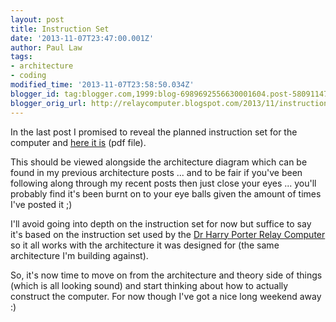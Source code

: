 ```yaml
---
layout: post
title: Instruction Set
date: '2013-11-07T23:47:00.001Z'
author: Paul Law
tags:
- architecture
- coding
modified_time: '2013-11-07T23:58:50.034Z'
blogger_id: tag:blogger.com,1999:blog-6989692556630001604.post-5809114771518344356
blogger_orig_url: http://relaycomputer.blogspot.com/2013/11/instruction-set.html
---
```


In the last post I promised to reveal the planned instruction set for the 
computer and [here it is](/pdf/instruction-set.pdf) (pdf file).

This should be viewed alongside the architecture diagram which 
can be found in my previous architecture posts ... and to be fair if you've 
been following along through my recent posts then just close your eyes ... 
you'll probably find it's been burnt on to your eye balls given the amount of 
times I've posted it ;)

I'll avoid going into depth 
on the instruction set for now but suffice to say it's based on the 
instruction set used by the [Dr Harry Porter Relay Computer](http://web.cecs.pdx.edu/~harry/Relay/index.html) 
so it all works with the architecture it was 
designed for (the same architecture I'm building against).

So, it's now time to move on from the architecture and theory 
side of things (which is all looking sound) and start thinking about how to 
actually construct the computer. For now though I've got a nice long weekend 
away :)

